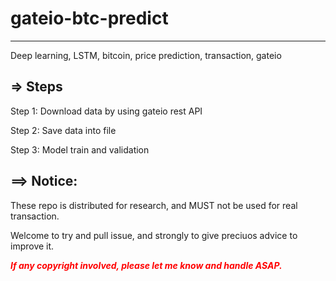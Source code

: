 # gateio-btc-predict
***
Deep learning, LSTM, bitcoin, price prediction, transaction, gateio

## => Steps

Step 1: Download data by using gateio rest API

Step 2: Save data into file

Step 3: Model train and validation

## ==> Notice:
These repo is distributed for research, and MUST not be used for real transaction.

Welcome to try and pull issue, and strongly to give preciuos advice to improve it.


***<font color='red'>If any copyright involved, please let me know and handle ASAP.</font>***

